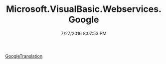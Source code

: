﻿---
title: Microsoft.VisualBasic.Webservices.Google
date: 7/27/2016 8:07:53 PM
---

[GoogleTranslation](T-Microsoft.VisualBasic.Webservices.Google.GoogleTranslation.html)
